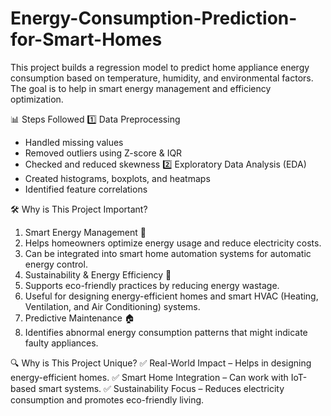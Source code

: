 # Energy-Consumption-Prediction-for-Smart-Homes

This project builds a regression model to predict home appliance energy consumption based on temperature, humidity, and environmental factors. The goal is to help in smart energy management and efficiency optimization.

📊 Steps Followed
1️⃣ Data Preprocessing
- Handled missing values
- Removed outliers using Z-score & IQR
- Checked and reduced skewness
2️⃣ Exploratory Data Analysis (EDA)
- Created histograms, boxplots, and heatmaps
- Identified feature correlations

🛠️ Why is This Project Important?
1. Smart Energy Management 🔋
2. Helps homeowners optimize energy usage and reduce electricity costs.
3. Can be integrated into smart home automation systems for automatic energy control.
4. Sustainability & Energy Efficiency 🌱
5. Supports eco-friendly practices by reducing energy wastage.
6. Useful for designing energy-efficient homes and smart HVAC (Heating, Ventilation, and Air Conditioning) systems.
7. Predictive Maintenance 🏠
8. Identifies abnormal energy consumption patterns that might indicate faulty appliances.

🔍 Why is This Project Unique?
✅ Real-World Impact – Helps in designing energy-efficient homes.
✅ Smart Home Integration – Can work with IoT-based smart systems.
✅ Sustainability Focus – Reduces electricity consumption and promotes eco-friendly living.

